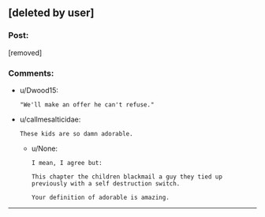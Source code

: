 ## [deleted by user]

### Post:

[removed]

### Comments:

- u/Dwood15:
  ```
  "We'll make an offer he can't refuse."
  ```

- u/callmesalticidae:
  ```
  These kids are so damn adorable.
  ```

  - u/None:
    ```
    I mean, I agree but:

    This chapter the children blackmail a guy they tied up previously with a self destruction switch.

    Your definition of adorable is amazing.
    ```

---

